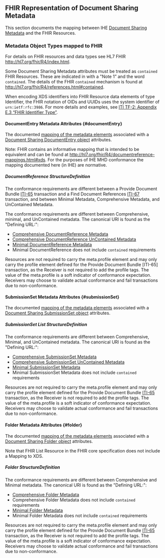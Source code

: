 ## FHIR Representation of Document Sharing Metadata

This section documents the mapping between IHE [Document Sharing Metadata](https://profiles.ihe.net/ITI/TF/Volume3/ch-4.1.html#4.1) and the FHIR Resources. 

### Metadata Object Types mapped to FHIR

For details on FHIR resources and data types see HL7 FHIR http://hl7.org/fhir/R4/index.html.

Some Document Sharing Metadata attributes must be treated as `contained` FHIR Resources. These are indicated in with a "Note 1” and the word `contained`. The details of the FHIR `contained` mechanism is found at http://hl7.org/fhir/R4/references.html#contained.

When encoding XDS identifiers into FHIR Resource data elements of type Identifier, the FHIR notation of OIDs and UUIDs uses the system identifier of `urn:ietf:rfc:3986`. For more details and examples, see [ITI TF-2: Appendix E.3 “FHIR Identifier Type”](appendix_e.html#fhir-identifier-type).

#### DocumentEntry Metadata Attributes {#documentEntry}

The documented [mapping of the metadata elements](StructureDefinition-IHE.MHD.Minimal.DocumentReference-mappings.html#mappings-for-xds-and-mhd-mapping-xds) associated with a [Document Sharing DocumentEntry object](https://profiles.ihe.net/ITI/TF/Volume3/ch-4.2.html#4.2.3.2) attributes.

Note: FHIR contains an informative mapping that is intended to be equivalent and can be found at http://hl7.org/fhir/R4/documentreference-mappings.html#xds. For the purposes of IHE MHD conformance the mapping documented here (in IHE) are normative.

##### DocumentReference StructureDefinition
The conformance requirements are different between a Provide Document Bundle [ITI-65](transaction-65) transaction and a Find Document References [ITI-67](transaction-67) transaction, and between Minimal Metadata, Comprehensive Metadata, and UnContained Metadata.

The conformance requirements are different between Comprehensive, minimal, and UnContained metadata. The canonical URI is found as the "Defining URL:":
* [Comprehensive DocumentReference Metadata](StructureDefinition-IHE.MHD.Comprehensive.DocumentReference.html)
* [Comprehensive DocumentReference UnContained Metadata](StructureDefinition-IHE.MHD.UnContained.Comprehensive.DocumentReference.html)
* [Minimal DocumentReference Metadata](StructureDefinition-IHE.MHD.Minimal.DocumentReference.html)
* Minimal DocumentReference does not include `contained` requirements

Resources are not required to carry the meta.profile element and may only carry the profile element defined for the Provide Document Bundle [ITI-65] transaction, as the Receiver is not required to add the profile tags. The value of the meta.profile is a soft indicator of conformance expectation. Receivers may choose to validate actual conformance and fail transactions due to non-conformance.

#### SubmissionSet Metadata Attributes {#submissionSet}

The documented [mapping of the metadata elements](StructureDefinition-IHE.MHD.Minimal.SubmissionSet-mappings.html#mappings-for-xds-and-mhd-mapping-xds) associated with a [Document Sharing SubmissionSet object](https://profiles.ihe.net/ITI/TF/Volume3/ch-4.2.html#4.2.3.3) attributes.

##### SubmissionSet List StructureDefinition
The conformance requirements are different between Comprehensive, Minimal, and UnContained metadata. The canonical URI is found as the "Defining URL:":
* [Comprehensive SubmissionSet Metadata](StructureDefinition-IHE.MHD.Comprehensive.SubmissionSet.html)
* [Comprehensive SubmissionSet UnContained Metadata](StructureDefinition-IHE.MHD.UnContained.Comprehensive.SubmissionSet.html)
* [Minimal SubmissionSet Metadata](StructureDefinition-IHE.MHD.Minimal.SubmissionSet.html)
* Minimal SubmissionSet Metadata does not include `contained` requirements

Resources are not required to carry the meta.profile element and may only carry the profile element defined for the Provide Document Bundle [ITI-65](transaction-65) transaction, as the Receiver is not required to add the profile tags. The value of the meta.profile is a soft indicator of conformance expectation. Receivers may choose to validate actual conformance and fail transactions due to non-conformance.

#### Folder Metadata Attributes {#folder}

The documented [mapping of the metadata elements](StructureDefinition-IHE.MHD.Minimal.Folder-mappings.html#mappings-for-xds-and-mhd-mapping-xds) associated with a [Document Sharing Folder object](https://profiles.ihe.net/ITI/TF/Volume3/ch-4.2.html#4.2.3.4) attributes.

Note that FHIR List Resource in the FHIR core specification does not include a Mapping to XDS.

##### Folder StructureDefinition
The conformance requirements are different between Comprehensive and Minimal metadata. The canonical URI is found as the "Defining URL:":
* [Comprehensive Folder Metadata](StructureDefinition-IHE.MHD.Comprehensive.Folder.html)
* Comprehensive Folder Metadata does not include `contained` requirements
* [Minimal Folder Metadata](StructureDefinition-IHE.MHD.Minimal.Folder.html)
* Minimal Folder Metadata does not include `contained` requirements

Resources are not required to carry the meta.profile element and may only carry the profile element defined for the Provide Document Bundle [ITI-65](transaction-65) transaction, as the Receiver is not required to add the profile tags. The value of the meta.profile is a soft indicator of conformance expectation. Receivers may choose to validate actual conformance and fail transactions due to non-conformance.
